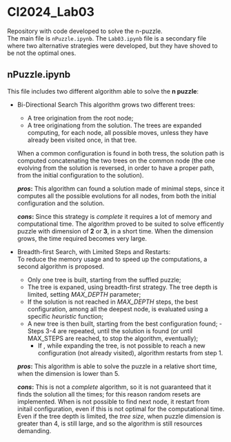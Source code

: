 # CI2024_Lab03
Repository with code developed to solve the n-puzzle.\
The main file is `nPuzzle.ipynb`. The `Lab03.ipynb` file is a secondary file where two alternative strategies were developed, but they have shoved to be not the optimal ones.

## nPuzzle.ipynb
This file includes two different algorithm able to solve the **n puzzle**:
- Bi-Directional Search
  This algorithm grows two different trees:
  - A tree origination from the root node;
  - A tree originationg from the solution.
  The trees are expanded computing, for each node, all possible moves,
  unless they have already been visited once, in that tree.

  When a common configuration is found in both tress, the solution path is computed 
  concatenating the two trees on the common node (the one evolving from the solution is reversed,    in order to have a proper path, from the initial configuration to the solution).

  **_pros_:** This algorithm can found a solution made of minimal steps, since it computes all the  possible evolutions for all nodes, from both the initial configuration and the solution.

   **_cons_:** Since this strategy is *complete* it requires a lot of memory and computational time. The algorithm proved to be suited to solve efficently puzzle with dimension of **2** or **3**, in a short time. When the dimension grows, the time required becomes very large.
  
- Breadth-first Search, with Limited Steps and Restarts:\
  To reduce the memory usage and to speed up the computations, a second algorithm is proposed.
  - Only one tree is built, starting from the suffled puzzle;
  - The tree is expaned, using breadth-first strategy. The tree depth is limited, setting *MAX_DEPTH* parameter;
  - If the solution is not reached in *MAX_DEPTH* steps, the best configuration, among all the deepest node, is evaluated using a specific *heuristic* function;
  - A new tree is then built, starting from the best configuration found;
  -Steps 3-4 are repeated, until the solution is found (or until MAX_STEPS are reached, to stop the algorithm, eventually);
    - If , while expanding the tree, is not possible to reach a new configuration (not already visited), algorithm restarts from step 1.

  **_pros_:** This algorithm is able to solve the puzzle in a relative short time, when the dimension is lower than 5.

  **_cons_:** This is not a *complete* algorithm, so it is not guaranteed that it finds the solution all the times; for this reason random resets are implemented. When is not possible to find next node, it restart from initail configuration, even if this is not optimal for the computational time.\
  Even if the tree depth is limited, the *tree size*, when puzzle dimension is greater than 4,
  is still large, and so the algorithm is still resources demanding.
